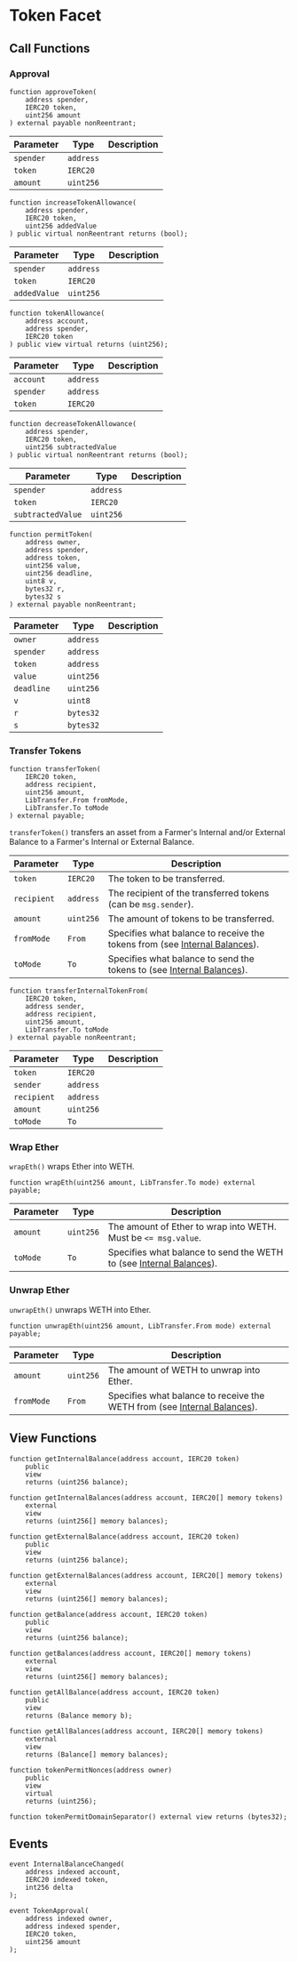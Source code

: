 # Token Facet

## Call Functions

### Approval

```solidity
function approveToken(
    address spender,
    IERC20 token,
    uint256 amount
) external payable nonReentrant;
```

| Parameter | Type      | Description |
|-----------|-----------|-------------|
| `spender` | `address` |             |
| `token`   | `IERC20`  |             |
| `amount`  | `uint256` |             |

```solidity
function increaseTokenAllowance(
    address spender,
    IERC20 token,
    uint256 addedValue
) public virtual nonReentrant returns (bool);
```

| Parameter    | Type      | Description |
|--------------|-----------|-------------|
| `spender`    | `address` |             |
| `token`      | `IERC20`  |             |
| `addedValue` | `uint256` |             |

```solidity
function tokenAllowance(
    address account,
    address spender,
    IERC20 token
) public view virtual returns (uint256);
```

| Parameter | Type      | Description |
|-----------|-----------|-------------|
| `account` | `address` |             |
| `spender` | `address` |             |
| `token`   | `IERC20`  |             |

```solidity
function decreaseTokenAllowance(
    address spender,
    IERC20 token,
    uint256 subtractedValue
) public virtual nonReentrant returns (bool);
```

| Parameter         | Type      | Description |
|-------------------|-----------|-------------|
| `spender`         | `address` |             |
| `token`           | `IERC20`  |             |
| `subtractedValue` | `uint256` |             |

```solidity
function permitToken(
    address owner,
    address spender,
    address token,
    uint256 value,
    uint256 deadline,
    uint8 v,
    bytes32 r,
    bytes32 s
) external payable nonReentrant;
```

| Parameter  | Type      | Description |
|------------|-----------|-------------|
| `owner`    | `address` |             |
| `spender`  | `address` |             |
| `token`    | `address` |             |
| `value`    | `uint256` |             |
| `deadline` | `uint256` |             |
| `v`        | `uint8`   |             |
| `r`        | `bytes32` |             |
| `s`        | `bytes32` |             |

### Transfer Tokens

```solidity
function transferToken(
    IERC20 token,
    address recipient,
    uint256 amount,
    LibTransfer.From fromMode,
    LibTransfer.To toMode
) external payable;
```

`transferToken()` transfers an asset from a Farmer's Internal and/or External Balance to a Farmer's Internal or External Balance.

| Parameter   | Type      | Description                                                                                                       |
|-------------|-----------|-------------------------------------------------------------------------------------------------------------------|
| `token`     | `IERC20`  | The token to be transferred.                                                                                      |
| `recipient` | `address` | The recipient of the transferred tokens (can be `msg.sender`).                                                    |
| `amount`    | `uint256` | The amount of tokens to be transferred.                                                                           |
| `fromMode`  | `From`    | Specifies what balance to receive the tokens from (see [Internal Balances](../../overview/internal-balances.md)). |
| `toMode`    | `To`      | Specifies what balance to send the tokens to (see [Internal Balances](../../overview/internal-balances.md)).      |

```solidity
function transferInternalTokenFrom(
    IERC20 token,
    address sender,
    address recipient,
    uint256 amount,
    LibTransfer.To toMode
) external payable nonReentrant;
```

| Parameter   | Type      | Description |
|-------------|-----------|-------------|
| `token`     | `IERC20`  |             |
| `sender`    | `address` |             |
| `recipient` | `address` |             |
| `amount`    | `uint256` |             |
| `toMode`    | `To`      |             |

### Wrap Ether

`wrapEth()` wraps Ether into WETH.

```solidity
function wrapEth(uint256 amount, LibTransfer.To mode) external payable;
```

| Parameter | Type      | Description                                                                                                |
|-----------|-----------|------------------------------------------------------------------------------------------------------------|
| `amount`  | `uint256` | The amount of Ether to wrap into WETH. Must be `<= msg.value`.                                             |
| `toMode`  | `To`      | Specifies what balance to send the WETH to (see [Internal Balances](../../overview/internal-balances.md)). |

### Unwrap Ether

`unwrapEth()` unwraps WETH into Ether.

```solidity
function unwrapEth(uint256 amount, LibTransfer.From mode) external payable;
```

| Parameter  | Type      | Description                                                                                                      |
|------------|-----------|------------------------------------------------------------------------------------------------------------------|
| `amount`   | `uint256` | The amount of WETH to unwrap into Ether.                                                                         |
| `fromMode` | `From`    | Specifies what balance to receive  the WETH from (see [Internal Balances](../../overview/internal-balances.md)). |

## View Functions

```solidity
function getInternalBalance(address account, IERC20 token)
    public
    view
    returns (uint256 balance);

function getInternalBalances(address account, IERC20[] memory tokens)
    external
    view
    returns (uint256[] memory balances);
        
function getExternalBalance(address account, IERC20 token)
    public
    view
    returns (uint256 balance);
        
function getExternalBalances(address account, IERC20[] memory tokens)
    external
    view
    returns (uint256[] memory balances);

function getBalance(address account, IERC20 token)
    public
    view
    returns (uint256 balance);
        
function getBalances(address account, IERC20[] memory tokens)
    external
    view
    returns (uint256[] memory balances);
        
function getAllBalance(address account, IERC20 token)
    public
    view
    returns (Balance memory b);
        
function getAllBalances(address account, IERC20[] memory tokens)
    external
    view
    returns (Balance[] memory balances);
    
function tokenPermitNonces(address owner)
    public
    view
    virtual
    returns (uint256);
    
function tokenPermitDomainSeparator() external view returns (bytes32);
```

## Events

```solidity
event InternalBalanceChanged(
    address indexed account,
    IERC20 indexed token,
    int256 delta
);

event TokenApproval(
    address indexed owner,
    address indexed spender,
    IERC20 token,
    uint256 amount
);
```

